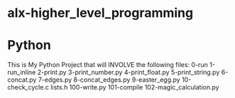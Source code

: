 # alx-higher_level_programming

# Python 
This is My Python Project that will INVOLVE the following files:
0-run 
1-run_inline 
2-print.py 
3-print_number.py 
4-print_float.py 
5-print_string.py 
6-concat.py 
7-edges.py 
8-concat_edges.py 
9-easter_egg.py 
10-check_cycle.c 
lists.h 
100-write.py 
101-compile 
102-magic_calculation.py
